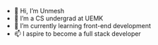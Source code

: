 - 👋 Hi, I’m Unmesh
- 👀 I’m a CS undergrad at UEMK
- 🌱 I’m currently learning front-end development
- 📫 I aspire to become a full stack developer

<!---
unm07/unm07 is a ✨ special ✨ repository because its `README.md` (this file) appears on your GitHub profile.
You can click the Preview link to take a look at your changes.
--->
